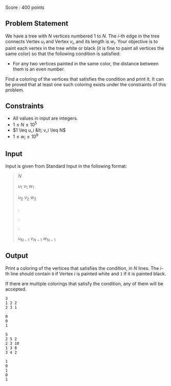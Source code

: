 Score : $400$ points

## Problem Statement

We have a tree with $N$ vertices numbered $1$ to $N$.
The $i$-th edge in the tree connects Vertex $u_i$ and Vertex $v_i$, and its length is $w_i$.
Your objective is to paint each vertex in the tree white or black (it is fine to paint all vertices the same color) so that the following condition is satisfied:

- For any two vertices painted in the same color, the distance between them is an even number.

Find a coloring of the vertices that satisfies the condition and print it. It can be proved that at least one such coloring exists under the constraints of this problem.

## Constraints

- All values in input are integers.
- $1 \leq N \leq 10^5$
- $1 \leq u_i &lt; v_i \leq N$
- $1 \leq w_i \leq 10^9$

## Input

Input is given from Standard Input in the following format:

> $N$
> 
> $u_1$ $v_1$ $w_1$
> 
> $u_2$ $v_2$ $w_2$
> 
> $.$
> 
> $.$
> 
> $.$
> 
> $u_{N - 1}$ $v_{N - 1}$ $w_{N - 1}$

## Output

Print a coloring of the vertices that satisfies the condition, in $N$ lines.
The $i$-th line should contain `0` if Vertex $i$ is painted white and `1` if it is painted black.

If there are multiple colorings that satisfy the condition, any of them will be accepted.

```input1
3
1 2 2
2 3 1
```

```output1
0
0
1
```

```input2
5
2 5 2
2 3 10
1 3 8
3 4 2
```

```output2
1
0
1
0
1
```
